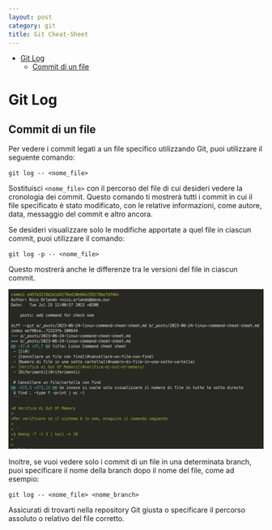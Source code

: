 ```yaml
---
layout: post
category: git
title: Git Cheat-Sheet
---
```


- [Git Log](#git-log)
  - [Commit di un file](#commit-di-un-file)


# Git Log

## Commit di un file

Per vedere i commit legati a un file specifico utilizzando Git, puoi utilizzare il seguente comando:

```
git log -- <nome_file>
```

Sostituisci `<nome_file>` con il percorso del file di cui desideri vedere la cronologia dei commit. Questo comando ti mostrerà tutti i commit in cui il file specificato è stato modificato, con le relative informazioni, come autore, data, messaggio del commit e altro ancora.

Se desideri visualizzare solo le modifiche apportate a quel file in ciascun commit, puoi utilizzare il comando:

```
git log -p -- <nome_file>
```

Questo mostrerà anche le differenze tra le versioni del file in ciascun commit.

![](../image/git/Immagine%202023-07-29%20100741.png)

Inoltre, se vuoi vedere solo i commit di un file in una determinata branch, puoi specificare il nome della branch dopo il nome del file, come ad esempio:

```
git log -- <nome_file> <nome_branch>
```

Assicurati di trovarti nella repository Git giusta o specificare il percorso assoluto o relativo del file corretto.
